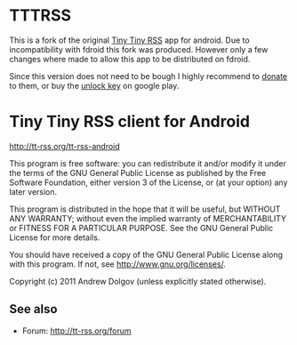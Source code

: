 TTTRSS
======

This is a fork of the original [Tiny Tiny RSS](git@github.com:theScrabi/tttrsss.git) app for android.
Due to incompatibility with fdroid this fork was produced. However only a few changes where made
to allow this app to be distributed on fdroid.

Since this version does not need to be bough I highly recommend to [donate](https://tt-rss.org/) to them,
or buy the [unlock key](https://play.google.com/store/apps/details?id=org.fox.ttrss.key&hl=de) on google play.


Tiny Tiny RSS client for Android
================================

http://tt-rss.org/tt-rss-android

This program is free software: you can redistribute it and/or modify
it under the terms of the GNU General Public License as published by
the Free Software Foundation, either version 3 of the License, or
(at your option) any later version.

This program is distributed in the hope that it will be useful,
but WITHOUT ANY WARRANTY; without even the implied warranty of
MERCHANTABILITY or FITNESS FOR A PARTICULAR PURPOSE.  See the
GNU General Public License for more details.

You should have received a copy of the GNU General Public License
along with this program.  If not, see <http://www.gnu.org/licenses/>.

Copyright (c) 2011 Andrew Dolgov (unless explicitly stated otherwise).

## See also

* Forum: http://tt-rss.org/forum
